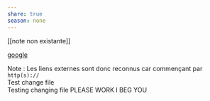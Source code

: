 ```yaml
---  
share: true  
season: none  
---  
```

  
[[note non existante]]  
  
[google](https://www.google.fr)  
  
Note : Les liens externes sont donc reconnus car commençant par `http(s)://`  
Test change file  
Testing changing file PLEASE WORK I BEG YOU  

